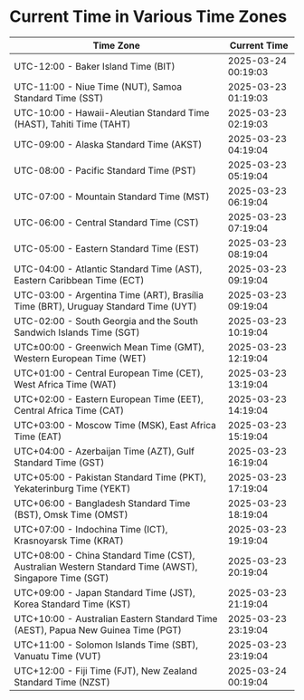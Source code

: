 # Current Time in Various Time Zones

| Time Zone | Current Time |
|-----------|--------------|
| UTC-12:00 - Baker Island Time (BIT) | 2025-03-24 00:19:03 |
| UTC-11:00 - Niue Time (NUT), Samoa Standard Time (SST) | 2025-03-23 01:19:03 |
| UTC-10:00 - Hawaii-Aleutian Standard Time (HAST), Tahiti Time (TAHT) | 2025-03-23 02:19:03 |
| UTC-09:00 - Alaska Standard Time (AKST) | 2025-03-23 04:19:04 |
| UTC-08:00 - Pacific Standard Time (PST) | 2025-03-23 05:19:04 |
| UTC-07:00 - Mountain Standard Time (MST) | 2025-03-23 06:19:04 |
| UTC-06:00 - Central Standard Time (CST) | 2025-03-23 07:19:04 |
| UTC-05:00 - Eastern Standard Time (EST) | 2025-03-23 08:19:04 |
| UTC-04:00 - Atlantic Standard Time (AST), Eastern Caribbean Time (ECT) | 2025-03-23 09:19:04 |
| UTC-03:00 - Argentina Time (ART), Brasília Time (BRT), Uruguay Standard Time (UYT) | 2025-03-23 09:19:04 |
| UTC-02:00 - South Georgia and the South Sandwich Islands Time (SGT) | 2025-03-23 10:19:04 |
| UTC±00:00 - Greenwich Mean Time (GMT), Western European Time (WET) | 2025-03-23 12:19:04 |
| UTC+01:00 - Central European Time (CET), West Africa Time (WAT) | 2025-03-23 13:19:04 |
| UTC+02:00 - Eastern European Time (EET), Central Africa Time (CAT) | 2025-03-23 14:19:04 |
| UTC+03:00 - Moscow Time (MSK), East Africa Time (EAT) | 2025-03-23 15:19:04 |
| UTC+04:00 - Azerbaijan Time (AZT), Gulf Standard Time (GST) | 2025-03-23 16:19:04 |
| UTC+05:00 - Pakistan Standard Time (PKT), Yekaterinburg Time (YEKT) | 2025-03-23 17:19:04 |
| UTC+06:00 - Bangladesh Standard Time (BST), Omsk Time (OMST) | 2025-03-23 18:19:04 |
| UTC+07:00 - Indochina Time (ICT), Krasnoyarsk Time (KRAT) | 2025-03-23 19:19:04 |
| UTC+08:00 - China Standard Time (CST), Australian Western Standard Time (AWST), Singapore Time (SGT) | 2025-03-23 20:19:04 |
| UTC+09:00 - Japan Standard Time (JST), Korea Standard Time (KST) | 2025-03-23 21:19:04 |
| UTC+10:00 - Australian Eastern Standard Time (AEST), Papua New Guinea Time (PGT) | 2025-03-23 23:19:04 |
| UTC+11:00 - Solomon Islands Time (SBT), Vanuatu Time (VUT) | 2025-03-23 23:19:04 |
| UTC+12:00 - Fiji Time (FJT), New Zealand Standard Time (NZST) | 2025-03-24 00:19:04 |
